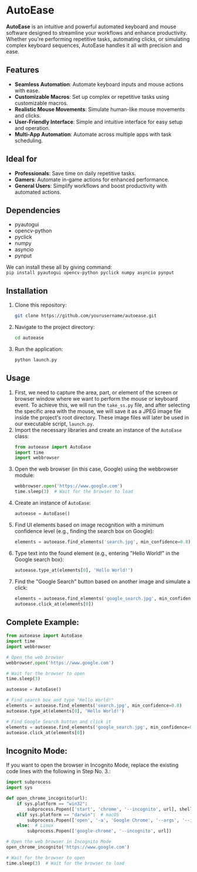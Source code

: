 # AutoEase

**AutoEase** is an intuitive and powerful automated keyboard and mouse software designed to streamline your workflows and enhance productivity. Whether you're performing repetitive tasks, automating clicks, or simulating complex keyboard sequences, AutoEase handles it all with precision and ease.

## Features

- **Seamless Automation**: Automate keyboard inputs and mouse actions with ease.
- **Customizable Macros**: Set up complex or repetitive tasks using customizable macros.
- **Realistic Mouse Movements**: Simulate human-like mouse movements and clicks.
- **User-Friendly Interface**: Simple and intuitive interface for easy setup and operation.
- **Multi-App Automation**: Automate across multiple apps with task scheduling.

## Ideal for

- **Professionals**: Save time on daily repetitive tasks.
- **Gamers**: Automate in-game actions for enhanced performance.
- **General Users**: Simplify workflows and boost productivity with automated actions.

## Dependencies
* pyautogui
* opencv-python
* pyclick
* numpy
* asyncio
* pynput

We can install these all by giving command: <br />
` pip install pyautogui opencv-python pyclick numpy asyncio pynput `

## Installation

1. Clone this repository:
   ```bash
   git clone https://github.com/yourusername/autoease.git
2. Navigate to the project directory:
   ```bash
   cd autoease
3. Run the application:
   ```bash
   python launch.py

## Usage

1. First, we need to capture the area, part, or element of the screen or browser window where we want to perform the mouse or keyboard event. To achieve this, we will run the ` take_ss.py ` file, and after selecting the specific area with the mouse, we will save it as a JPEG image file inside the project's root directory. These image files will later be used in our executable script, ` launch.py `.
2. Import the necessary libraries and create an instance of the `AutoEase` class:
   ```python
   from autoease import AutoEase
   import time
   import webbrowser
3. Open the web browser (in this case, Google) using the webbrowser module:
   ```python
   webbrowser.open('https://www.google.com')
   time.sleep(3)  # Wait for the browser to load
4. Create an instance of ` AutoEase `:
   ```python
   autoease = AutoEase()
5. Find UI elements based on image recognition with a minimum confidence level (e.g., finding the search box on Google):
   ```python
   elements = autoease.find_elements('search.jpg', min_confidence=0.8)
6. Type text into the found element (e.g., entering "Hello World!" in the Google search box):
   ```python
   autoease.type_at(elements[0], 'Hello World!')
7. Find the "Google Search" button based on another image and simulate a click:
   ```python
   elements = autoease.find_elements('google_search.jpg', min_confidence=0.8)
   autoease.click_at(elements[0])

## Complete Example:

```python
from autoease import AutoEase
import time
import webbrowser

# Open the web browser
webbrowser.open('https://www.google.com')

# Wait for the browser to open
time.sleep(3)

autoease = AutoEase()

# Find search box and type "Hello World!"
elements = autoease.find_elements('search.jpg', min_confidence=0.8)
autoease.type_at(elements[0], 'Hello World!')

# Find Google Search button and click it
elements = autoease.find_elements('google_search.jpg', min_confidence=0.8)
autoease.click_at(elements[0])
```

## Incognito Mode:

If you want to open the browser in Incognito Mode, replace the existing code lines with the following in Step No. 3.:

```python
import subprocess
import sys

def open_chrome_incognito(url):
    if sys.platform == "win32":
        subprocess.Popen(['start', 'chrome', '--incognito', url], shell=True)
    elif sys.platform == "darwin":  # macOS
        subprocess.Popen(['open', '-a', 'Google Chrome', '--args', '--incognito', url])
    else:  # Linux
        subprocess.Popen(['google-chrome', '--incognito', url])

# Open the web browser in Incognito Mode
open_chrome_incognito('https://www.google.com')

# Wait for the browser to open
time.sleep(3)  # Wait for the browser to load
```

